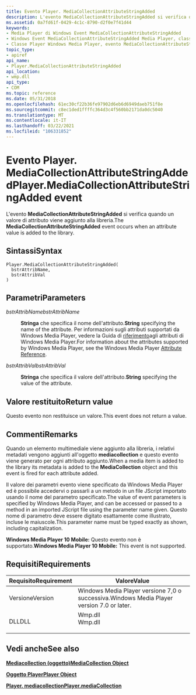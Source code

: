 ```yaml
---
title: Evento Player. MediaCollectionAttributeStringAdded
description: L'evento MediaCollectionAttributeStringAdded si verifica quando un valore di attributo viene aggiunto alla libreria. | Evento Player. MediaCollectionAttributeStringAdded
ms.assetid: 0a7fd61f-0429-4c1c-8790-d2f0e7f41d44
keywords:
- Media Player di Windows Event MediaCollectionAttributeStringAdded
- Windows Event MediaCollectionAttributeStringAdded Media Player, classe Player
- Classe Player Windows Media Player, evento MediaCollectionAttributeStringAdded
topic_type:
- apiref
api_name:
- Player.MediaCollectionAttributeStringAdded
api_location:
- wmp.dll
api_type:
- COM
ms.topic: reference
ms.date: 05/31/2018
ms.openlocfilehash: 61ec30cf22b36fe97902d6eb6d6949daeb751f8e
ms.sourcegitcommit: c8ec1ded1ffffc364d3c4f560bb2171da0dc5040
ms.translationtype: MT
ms.contentlocale: it-IT
ms.lasthandoff: 03/22/2021
ms.locfileid: "106331852"
---
```

# <a name="playermediacollectionattributestringadded-event"></a><span data-ttu-id="0768e-107">Evento Player. MediaCollectionAttributeStringAdded</span><span class="sxs-lookup"><span data-stu-id="0768e-107">Player.MediaCollectionAttributeStringAdded event</span></span>

<span data-ttu-id="0768e-108">L'evento **MediaCollectionAttributeStringAdded** si verifica quando un valore di attributo viene aggiunto alla libreria.</span><span class="sxs-lookup"><span data-stu-id="0768e-108">The **MediaCollectionAttributeStringAdded** event occurs when an attribute value is added to the library.</span></span>

## <a name="syntax"></a><span data-ttu-id="0768e-109">Sintassi</span><span class="sxs-lookup"><span data-stu-id="0768e-109">Syntax</span></span>


```JScript
Player.MediaCollectionAttributeStringAdded(
  bstrAttribName,
  bstrAttribVal
)
```



## <a name="parameters"></a><span data-ttu-id="0768e-110">Parametri</span><span class="sxs-lookup"><span data-stu-id="0768e-110">Parameters</span></span>

<dl> <dt>

<span data-ttu-id="0768e-111">*bstrAttribName*</span><span class="sxs-lookup"><span data-stu-id="0768e-111">*bstrAttribName*</span></span> 
</dt> <dd>

<span data-ttu-id="0768e-112">**Stringa** che specifica il nome dell'attributo.</span><span class="sxs-lookup"><span data-stu-id="0768e-112">**String** specifying the name of the attribute.</span></span> <span data-ttu-id="0768e-113">Per informazioni sugli attributi supportati da Windows Media Player, vedere la Guida di [riferimento](attribute-reference.md)agli attributi di Windows Media Player.</span><span class="sxs-lookup"><span data-stu-id="0768e-113">For information about the attributes supported by Windows Media Player, see the Windows Media Player [Attribute Reference](attribute-reference.md).</span></span>

</dd> <dt>

<span data-ttu-id="0768e-114">*bstrAttribVal*</span><span class="sxs-lookup"><span data-stu-id="0768e-114">*bstrAttribVal*</span></span> 
</dt> <dd>

<span data-ttu-id="0768e-115">**Stringa** che specifica il valore dell'attributo.</span><span class="sxs-lookup"><span data-stu-id="0768e-115">**String** specifying the value of the attribute.</span></span>

</dd> </dl>

## <a name="return-value"></a><span data-ttu-id="0768e-116">Valore restituito</span><span class="sxs-lookup"><span data-stu-id="0768e-116">Return value</span></span>

<span data-ttu-id="0768e-117">Questo evento non restituisce un valore.</span><span class="sxs-lookup"><span data-stu-id="0768e-117">This event does not return a value.</span></span>

## <a name="remarks"></a><span data-ttu-id="0768e-118">Commenti</span><span class="sxs-lookup"><span data-stu-id="0768e-118">Remarks</span></span>

<span data-ttu-id="0768e-119">Quando un elemento multimediale viene aggiunto alla libreria, i relativi metadati vengono aggiunti all'oggetto **mediacollection** e questo evento viene generato per ogni attributo aggiunto.</span><span class="sxs-lookup"><span data-stu-id="0768e-119">When a media item is added to the library its metadata is added to the **MediaCollection** object and this event is fired for each attribute added.</span></span>

<span data-ttu-id="0768e-120">Il valore dei parametri evento viene specificato da Windows Media Player ed è possibile accedervi o passarli a un metodo in un file JScript importato usando il nome del parametro specificato.</span><span class="sxs-lookup"><span data-stu-id="0768e-120">The value of event parameters is specified by Windows Media Player, and can be accessed or passed to a method in an imported JScript file using the parameter name given.</span></span> <span data-ttu-id="0768e-121">Questo nome di parametro deve essere digitato esattamente come illustrato, incluse le maiuscole.</span><span class="sxs-lookup"><span data-stu-id="0768e-121">This parameter name must be typed exactly as shown, including capitalization.</span></span>

<span data-ttu-id="0768e-122">**Windows Media Player 10 Mobile:** Questo evento non è supportato.</span><span class="sxs-lookup"><span data-stu-id="0768e-122">**Windows Media Player 10 Mobile:** This event is not supported.</span></span>

## <a name="requirements"></a><span data-ttu-id="0768e-123">Requisiti</span><span class="sxs-lookup"><span data-stu-id="0768e-123">Requirements</span></span>



| <span data-ttu-id="0768e-124">Requisito</span><span class="sxs-lookup"><span data-stu-id="0768e-124">Requirement</span></span> | <span data-ttu-id="0768e-125">Valore</span><span class="sxs-lookup"><span data-stu-id="0768e-125">Value</span></span> |
|--------------------|------------------------------------------------------------------------------------|
| <span data-ttu-id="0768e-126">Versione</span><span class="sxs-lookup"><span data-stu-id="0768e-126">Version</span></span><br/> | <span data-ttu-id="0768e-127">Windows Media Player versione 7,0 o successiva.</span><span class="sxs-lookup"><span data-stu-id="0768e-127">Windows Media Player version 7.0 or later.</span></span><br/>                              |
| <span data-ttu-id="0768e-128">DLL</span><span class="sxs-lookup"><span data-stu-id="0768e-128">DLL</span></span><br/>     | <dl> <span data-ttu-id="0768e-129"><dt>Wmp.dll</dt></span><span class="sxs-lookup"><span data-stu-id="0768e-129"><dt>Wmp.dll</dt></span></span> </dl> |



## <a name="see-also"></a><span data-ttu-id="0768e-130">Vedi anche</span><span class="sxs-lookup"><span data-stu-id="0768e-130">See also</span></span>

<dl> <dt>

[<span data-ttu-id="0768e-131">**Mediacollection (oggetto)**</span><span class="sxs-lookup"><span data-stu-id="0768e-131">**MediaCollection Object**</span></span>](mediacollection-object.md)
</dt> <dt>

[<span data-ttu-id="0768e-132">**Oggetto Player**</span><span class="sxs-lookup"><span data-stu-id="0768e-132">**Player Object**</span></span>](player-object.md)
</dt> <dt>

[<span data-ttu-id="0768e-133">**Player. mediacollection**</span><span class="sxs-lookup"><span data-stu-id="0768e-133">**Player.mediaCollection**</span></span>](player-mediacollection.md)
</dt> </dl>

 

 






